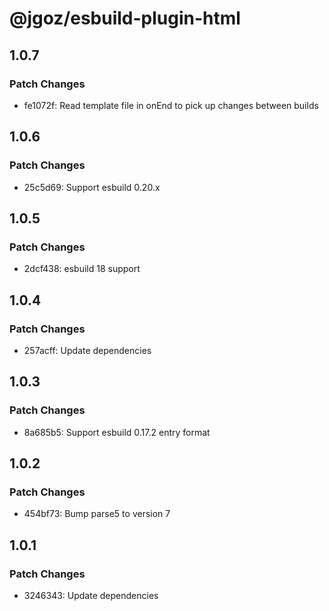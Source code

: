 # @jgoz/esbuild-plugin-html

## 1.0.7

### Patch Changes

- fe1072f: Read template file in onEnd to pick up changes between builds

## 1.0.6

### Patch Changes

- 25c5d69: Support esbuild 0.20.x

## 1.0.5

### Patch Changes

- 2dcf438: esbuild 18 support

## 1.0.4

### Patch Changes

- 257acff: Update dependencies

## 1.0.3

### Patch Changes

- 8a685b5: Support esbuild 0.17.2 entry format

## 1.0.2

### Patch Changes

- 454bf73: Bump parse5 to version 7

## 1.0.1

### Patch Changes

- 3246343: Update dependencies
